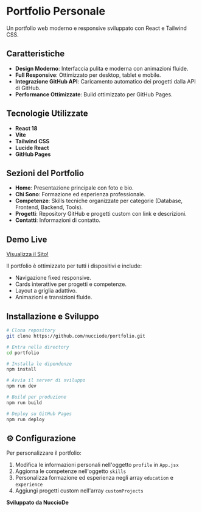 # Portfolio Personale

Un portfolio web moderno e responsive sviluppato con React e Tailwind CSS.

## Caratteristiche

- **Design Moderno**: Interfaccia pulita e moderna con animazioni fluide.
- **Full Responsive**: Ottimizzato per desktop, tablet e mobile.
- **Integrazione GitHub API**: Caricamento automatico dei progetti dalla API di GitHub.
- **Performance Ottimizzate**: Build ottimizzato per GitHub Pages.

## Tecnologie Utilizzate

- **React 18** 
- **Vite** 
- **Tailwind CSS** 
- **Lucide React** 
- **GitHub Pages** 

## Sezioni del Portfolio

- **Home**: Presentazione principale con foto e bio.
- **Chi Sono**: Formazione ed esperienza professionale.
- **Competenze**: Skills tecniche organizzate per categorie (Database, Frontend, Backend, Tools).
- **Progetti**: Repository GitHub e progetti custom con link e descrizioni.
- **Contatti**: Informazioni di contatto.

## Demo Live

[Visualizza il Sito!](https://nucciode.github.io/portfolio/)

Il portfolio è ottimizzato per tutti i dispositivi e include:
- Navigazione fixed responsive.
- Cards interattive per progetti e competenze.
- Layout a griglia adattivo.
- Animazioni e transizioni fluide.

## Installazione e Sviluppo

```bash
# Clona repository
git clone https://github.com/nucciode/portfolio.git

# Entra nella directory
cd portfolio

# Installa le dipendenze
npm install

# Avvia il server di sviluppo
npm run dev

# Build per produzione
npm run build

# Deploy su GitHub Pages
npm run deploy
```

## ⚙️ Configurazione

Per personalizzare il portfolio:

1. Modifica le informazioni personali nell'oggetto `profile` in `App.jsx`
2. Aggiorna le competenze nell'oggetto `skills`
3. Personalizza formazione ed esperienza negli array `education` e `experience`
4. Aggiungi progetti custom nell'array `customProjects`


**Sviluppato da NuccioDe**

